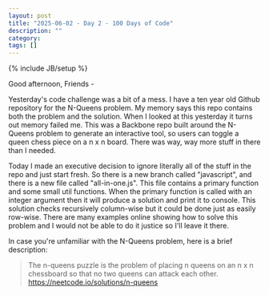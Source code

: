 ```yaml
---
layout: post
title: "2025-06-02 - Day 2 - 100 Days of Code"
description: ""
category: 
tags: []
---
```

{% include JB/setup %}

Good afternoon, Friends -

Yesterday's code challenge was a bit of a mess. I have a ten year old Github repository for the N-Queens problem. My memory says this repo contains both the problem and the solution. When I looked at this yesterday it turns out memory failed me. This was a Backbone repo built around the N-Queens problem to generate an interactive tool, so users can toggle a queen chess piece on a n x n board. There was way, way more stuff in there than I needed.

Today I made an executive decision to ignore literally all of the stuff in the repo and just start fresh. So there is a new branch called "javascript", and there is a new file called "all-in-one.js". This file contains a primary function and some small util functions. When the primary function is called with an integer argument then it will produce a solution and print it to console. This solution checks recursively column-wise but it could be done just as easily row-wise. There are many examples online showing how to solve this problem and I would not be able to do it justice so I'll leave it there.

In case you're unfamiliar with the N-Queens problem, here is a brief description: 
> The n-queens puzzle is the problem of placing n queens on an n x n chessboard so that no two queens can attack each other.
> https://neetcode.io/solutions/n-queens